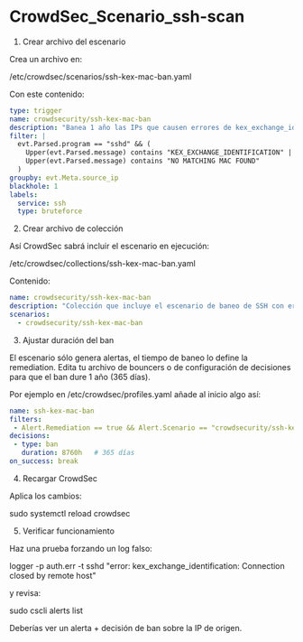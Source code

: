 # CrowdSec_Scenario_ssh-scan

1. Crear archivo del escenario

Crea un archivo en:

/etc/crowdsec/scenarios/ssh-kex-mac-ban.yaml


Con este contenido:
```yaml
type: trigger
name: crowdsecurity/ssh-kex-mac-ban
description: "Banea 1 año las IPs que causen errores de kex_exchange_identification o no matching MAC en SSH"
filter: |
  evt.Parsed.program == "sshd" && (
    Upper(evt.Parsed.message) contains "KEX_EXCHANGE_IDENTIFICATION" ||
    Upper(evt.Parsed.message) contains "NO MATCHING MAC FOUND"
  )
groupby: evt.Meta.source_ip
blackhole: 1
labels:
  service: ssh
  type: bruteforce
```
2. Crear archivo de colección

Así CrowdSec sabrá incluir el escenario en ejecución:

/etc/crowdsec/collections/ssh-kex-mac-ban.yaml


Contenido:
```yaml
name: crowdsecurity/ssh-kex-mac-ban
description: "Colección que incluye el escenario de baneo de SSH con errores kex/MAC"
scenarios:
  - crowdsecurity/ssh-kex-mac-ban
```
3. Ajustar duración del ban

El escenario sólo genera alertas, el tiempo de baneo lo define la remediation.
Edita tu archivo de bouncers o de configuración de decisiones para que el ban dure 1 año (365 días).

Por ejemplo en /etc/crowdsec/profiles.yaml añade al inicio algo así:
```yaml
name: ssh-kex-mac-ban
filters:
 - Alert.Remediation == true && Alert.Scenario == "crowdsecurity/ssh-kex-mac-ban"
decisions:
 - type: ban
   duration: 8760h   # 365 días
on_success: break
```
4. Recargar CrowdSec

Aplica los cambios:

sudo systemctl reload crowdsec

5. Verificar funcionamiento

Haz una prueba forzando un log falso:

logger -p auth.err -t sshd "error: kex_exchange_identification: Connection closed by remote host"


y revisa:

sudo cscli alerts list


Deberías ver un alerta + decisión de ban sobre la IP de origen.
